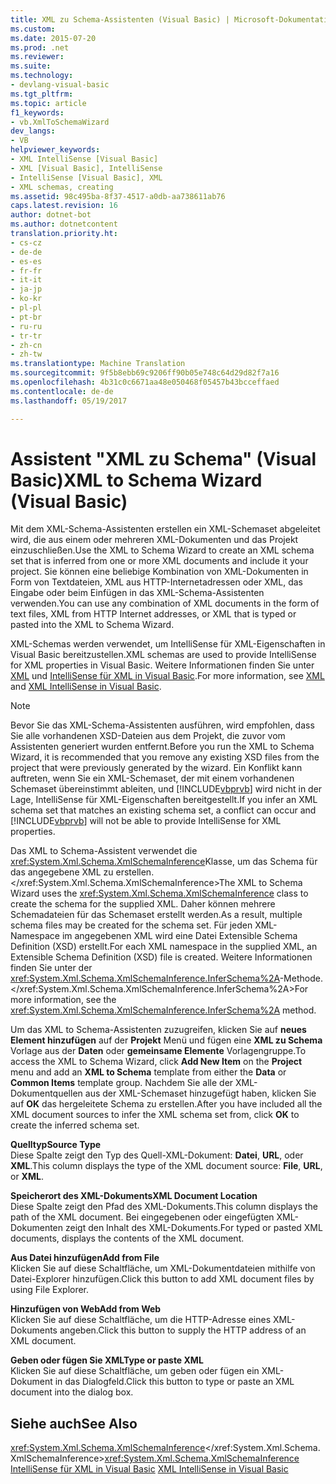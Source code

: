 ```yaml
---
title: XML zu Schema-Assistenten (Visual Basic) | Microsoft-Dokumentation
ms.custom: 
ms.date: 2015-07-20
ms.prod: .net
ms.reviewer: 
ms.suite: 
ms.technology:
- devlang-visual-basic
ms.tgt_pltfrm: 
ms.topic: article
f1_keywords:
- vb.XmlToSchemaWizard
dev_langs:
- VB
helpviewer_keywords:
- XML IntelliSense [Visual Basic]
- XML [Visual Basic], IntelliSense
- IntelliSense [Visual Basic], XML
- XML schemas, creating
ms.assetid: 98c495ba-8f37-4517-a0db-aa738611ab76
caps.latest.revision: 16
author: dotnet-bot
ms.author: dotnetcontent
translation.priority.ht:
- cs-cz
- de-de
- es-es
- fr-fr
- it-it
- ja-jp
- ko-kr
- pl-pl
- pt-br
- ru-ru
- tr-tr
- zh-cn
- zh-tw
ms.translationtype: Machine Translation
ms.sourcegitcommit: 9f5b8ebb69c9206ff90b05e748c64d29d82f7a16
ms.openlocfilehash: 4b31c0c6671aa48e050468f05457b43bcceffaed
ms.contentlocale: de-de
ms.lasthandoff: 05/19/2017

---
```

# <a name="xml-to-schema-wizard-visual-basic"></a><span data-ttu-id="19d97-102">Assistent "XML zu Schema" (Visual Basic)</span><span class="sxs-lookup"><span data-stu-id="19d97-102">XML to Schema Wizard (Visual Basic)</span></span>
<span data-ttu-id="19d97-103">Mit dem XML-Schema-Assistenten erstellen ein XML-Schemaset abgeleitet wird, die aus einem oder mehreren XML-Dokumenten und das Projekt einzuschließen.</span><span class="sxs-lookup"><span data-stu-id="19d97-103">Use the XML to Schema Wizard to create an XML schema set that is inferred from one or more XML documents and include it your project.</span></span> <span data-ttu-id="19d97-104">Sie können eine beliebige Kombination von XML-Dokumenten in Form von Textdateien, XML aus HTTP-Internetadressen oder XML, das Eingabe oder beim Einfügen in das XML-Schema-Assistenten verwenden.</span><span class="sxs-lookup"><span data-stu-id="19d97-104">You can use any combination of XML documents in the form of text files, XML from HTTP Internet addresses, or XML that is typed or pasted into the XML to Schema Wizard.</span></span>  
  
 <span data-ttu-id="19d97-105">XML-Schemas werden verwendet, um IntelliSense für XML-Eigenschaften in Visual Basic bereitzustellen.</span><span class="sxs-lookup"><span data-stu-id="19d97-105">XML schemas are used to provide IntelliSense for XML properties in Visual Basic.</span></span> <span data-ttu-id="19d97-106">Weitere Informationen finden Sie unter [XML](../../../../visual-basic/programming-guide/language-features/xml/index.md) und [IntelliSense für XML in Visual Basic](../../../../visual-basic/programming-guide/language-features/xml/xml-intellisense.md).</span><span class="sxs-lookup"><span data-stu-id="19d97-106">For more information, see [XML](../../../../visual-basic/programming-guide/language-features/xml/index.md) and [XML IntelliSense in Visual Basic](../../../../visual-basic/programming-guide/language-features/xml/xml-intellisense.md).</span></span>  
  
> [!NOTE]
>  <span data-ttu-id="19d97-107">Bevor Sie das XML-Schema-Assistenten ausführen, wird empfohlen, dass Sie alle vorhandenen XSD-Dateien aus dem Projekt, die zuvor vom Assistenten generiert wurden entfernt.</span><span class="sxs-lookup"><span data-stu-id="19d97-107">Before you run the XML to Schema Wizard, it is recommended that you remove any existing XSD files from the project that were previously generated by the wizard.</span></span> <span data-ttu-id="19d97-108">Ein Konflikt kann auftreten, wenn Sie ein XML-Schemaset, der mit einem vorhandenen Schemaset übereinstimmt ableiten, und [!INCLUDE[vbprvb](../../../../csharp/programming-guide/concepts/linq/includes/vbprvb_md.md)] wird nicht in der Lage, IntelliSense für XML-Eigenschaften bereitgestellt.</span><span class="sxs-lookup"><span data-stu-id="19d97-108">If you infer an XML schema set that matches an existing schema set, a conflict can occur and [!INCLUDE[vbprvb](../../../../csharp/programming-guide/concepts/linq/includes/vbprvb_md.md)] will not be able to provide IntelliSense for XML properties.</span></span>  
  
 <span data-ttu-id="19d97-109">Das XML to Schema-Assistent verwendet die <xref:System.Xml.Schema.XmlSchemaInference>Klasse, um das Schema für das angegebene XML zu erstellen.</xref:System.Xml.Schema.XmlSchemaInference></span><span class="sxs-lookup"><span data-stu-id="19d97-109">The XML to Schema Wizard uses the <xref:System.Xml.Schema.XmlSchemaInference> class to create the schema for the supplied XML.</span></span> <span data-ttu-id="19d97-110">Daher können mehrere Schemadateien für das Schemaset erstellt werden.</span><span class="sxs-lookup"><span data-stu-id="19d97-110">As a result, multiple schema files may be created for the schema set.</span></span> <span data-ttu-id="19d97-111">Für jeden XML-Namespace im angegebenen XML wird eine Datei Extensible Schema Definition (XSD) erstellt.</span><span class="sxs-lookup"><span data-stu-id="19d97-111">For each XML namespace in the supplied XML, an Extensible Schema Definition (XSD) file is created.</span></span> <span data-ttu-id="19d97-112">Weitere Informationen finden Sie unter der <xref:System.Xml.Schema.XmlSchemaInference.InferSchema%2A>-Methode.</xref:System.Xml.Schema.XmlSchemaInference.InferSchema%2A></span><span class="sxs-lookup"><span data-stu-id="19d97-112">For more information, see the <xref:System.Xml.Schema.XmlSchemaInference.InferSchema%2A> method.</span></span>  
  
 <span data-ttu-id="19d97-113">Um das XML to Schema-Assistenten zuzugreifen, klicken Sie auf **neues Element hinzufügen** auf der **Projekt** Menü und fügen eine **XML zu Schema** Vorlage aus der **Daten** oder **gemeinsame Elemente** Vorlagengruppe.</span><span class="sxs-lookup"><span data-stu-id="19d97-113">To access the XML to Schema Wizard, click **Add New Item** on the **Project** menu and add an **XML to Schema** template from either the **Data** or **Common Items** template group.</span></span> <span data-ttu-id="19d97-114">Nachdem Sie alle der XML-Dokumentquellen aus der XML-Schemaset hinzugefügt haben, klicken Sie auf **OK** das hergeleitete Schema zu erstellen.</span><span class="sxs-lookup"><span data-stu-id="19d97-114">After you have included all the XML document sources to infer the XML schema set from, click **OK** to create the inferred schema set.</span></span>  
  
 <span data-ttu-id="19d97-115">**Quelltyp**</span><span class="sxs-lookup"><span data-stu-id="19d97-115">**Source Type**</span></span>  
 <span data-ttu-id="19d97-116">Diese Spalte zeigt den Typ des Quell-XML-Dokument: **Datei**, **URL**, oder **XML**.</span><span class="sxs-lookup"><span data-stu-id="19d97-116">This column displays the type of the XML document source: **File**, **URL**, or **XML**.</span></span>  
  
 <span data-ttu-id="19d97-117">**Speicherort des XML-Dokuments**</span><span class="sxs-lookup"><span data-stu-id="19d97-117">**XML Document Location**</span></span>  
 <span data-ttu-id="19d97-118">Diese Spalte zeigt den Pfad des XML-Dokuments.</span><span class="sxs-lookup"><span data-stu-id="19d97-118">This column displays the path of the XML document.</span></span> <span data-ttu-id="19d97-119">Bei eingegebenen oder eingefügten XML-Dokumenten zeigt den Inhalt des XML-Dokuments.</span><span class="sxs-lookup"><span data-stu-id="19d97-119">For typed or pasted XML documents, displays the contents of the XML document.</span></span>  
  
 <span data-ttu-id="19d97-120">**Aus Datei hinzufügen**</span><span class="sxs-lookup"><span data-stu-id="19d97-120">**Add from File**</span></span>  
 <span data-ttu-id="19d97-121">Klicken Sie auf diese Schaltfläche, um XML-Dokumentdateien mithilfe von Datei-Explorer hinzufügen.</span><span class="sxs-lookup"><span data-stu-id="19d97-121">Click this button to add XML document files by using File Explorer.</span></span>  
  
 <span data-ttu-id="19d97-122">**Hinzufügen von Web**</span><span class="sxs-lookup"><span data-stu-id="19d97-122">**Add from Web**</span></span>  
 <span data-ttu-id="19d97-123">Klicken Sie auf diese Schaltfläche, um die HTTP-Adresse eines XML-Dokuments angeben.</span><span class="sxs-lookup"><span data-stu-id="19d97-123">Click this button to supply the HTTP address of an XML document.</span></span>  
  
 <span data-ttu-id="19d97-124">**Geben oder fügen Sie XML**</span><span class="sxs-lookup"><span data-stu-id="19d97-124">**Type or paste XML**</span></span>  
 <span data-ttu-id="19d97-125">Klicken Sie auf diese Schaltfläche, um geben oder fügen ein XML-Dokument in das Dialogfeld.</span><span class="sxs-lookup"><span data-stu-id="19d97-125">Click this button to type or paste an XML document into the dialog box.</span></span>  
  
## <a name="see-also"></a><span data-ttu-id="19d97-126">Siehe auch</span><span class="sxs-lookup"><span data-stu-id="19d97-126">See Also</span></span>  
 <span data-ttu-id="19d97-127"><xref:System.Xml.Schema.XmlSchemaInference></xref:System.Xml.Schema.XmlSchemaInference></span><span class="sxs-lookup"><span data-stu-id="19d97-127"><xref:System.Xml.Schema.XmlSchemaInference></span></span>   
<span data-ttu-id="19d97-128"> [IntelliSense für XML in Visual Basic](../../../../visual-basic/programming-guide/language-features/xml/xml-intellisense.md)</span><span class="sxs-lookup"><span data-stu-id="19d97-128"> [XML IntelliSense in Visual Basic](../../../../visual-basic/programming-guide/language-features/xml/xml-intellisense.md)</span></span>
